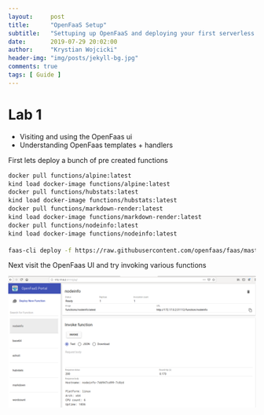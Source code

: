 ```yaml
---
layout:     post
title:      "OpenFaaS Setup"
subtitle:   "Settuping up OpenFaaS and deploying your first serverless function"
date:       2019-07-29 20:02:00
author:     "Krystian Wojcicki"
header-img: "img/posts/jekyll-bg.jpg"	
comments: true
tags: [ Guide ]
---
```


# Lab 1

* Visiting and using the OpenFaas ui
* Understanding OpenFaas templates + handlers

First lets deploy a bunch of pre created functions

```bash
docker pull functions/alpine:latest
kind load docker-image functions/alpine:latest
docker pull functions/hubstats:latest
kind load docker-image functions/hubstats:latest
docker pull functions/markdown-render:latest
kind load docker-image functions/markdown-render:latest
docker pull functions/nodeinfo:latest
kind load docker-image functions/nodeinfo:latest

faas-cli deploy -f https://raw.githubusercontent.com/openfaas/faas/master/stack.yml --gateway $ip:31112
```

Next visit the OpenFaas UI and try invoking various functions

![lab1-ui](/img/posts/lab1-ui.png)
